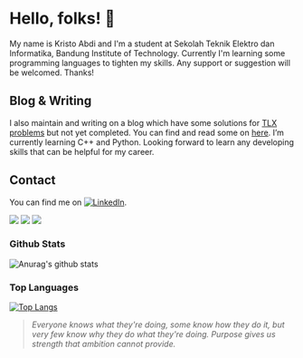 # Hello, folks! 👋

My name is Kristo Abdi and I'm a student at Sekolah Teknik Elektro dan Informatika, Bandung Institute of Technology. Currently I'm learning some programming languages to tighten my skills. Any support or suggestion will be welcomed. Thanks!

## Blog & Writing

I also maintain and writing on a blog which have some solutions for [TLX problems](https://tlx.toki.id.) but not yet completed. You can find and read some on [here](https://www.medium.com/kristabdi/).
I’m currently learning C++ and Python. Looking forward to learn any developing skills that can be helpful for my career.

## Contact 

You can find me on [![LinkedIn][2.2]][2].

[2.2]: https://raw.githubusercontent.com/MartinHeinz/MartinHeinz/master/linkedin-3-16.png (LinkedIn icon without padding)
[2]: https://www.linkedin.com/in/kristabdi/

![](https://img.shields.io/badge/<Code>-<C++>-informational?style=flat&logo=<LOGO_NAME>&logoColor=white&color=2bbc8a)
![](https://img.shields.io/badge/<Code>-<Python>-informational?style=flat&logo=<LOGO_NAME>&logoColor=white&color=2bbc8a)
![](https://img.shields.io/badge/<Source>-<Git>-informational?style=flat&logo=<LOGO_NAME>&logoColor=white&color=2bbc8a)

### Github Stats
![Anurag's github stats](https://github-readme-stats.vercel.app/api?username=Zeus-s&theme=onedark&show_icons=true)

### Top Languages
[![Top Langs](https://github-readme-stats.vercel.app/api/top-langs/?username=Zeus-s&layout=compact)](https://github.com/anuraghazra/github-readme-stats)

> _Everyone knows what they're doing, some know how they do it, but very few know why they do what they're doing. Purpose gives us strength that ambition cannot provide._

